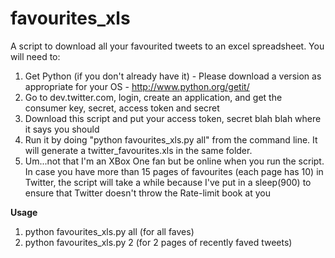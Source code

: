favourites_xls
==============

A script to download all your favourited tweets to an excel spreadsheet. You will need to:

1. Get Python (if you don't already have it) - Please download a version as appropriate for your OS - http://www.python.org/getit/
2. Go to dev.twitter.com, login, create an application, and get the consumer key, secret, access token and secret
3. Download this script and put your access token, secret blah blah where it says you should
4. Run it by doing "python favourites_xls.py all" from the command line. It will generate a twitter_favourites.xls in the same folder. 
3. Um...not that I'm an XBox One fan but be online when you run the script. In case you have more than 15 pages of favourites (each page has 10) in Twitter, the script will take a while because I've put in a sleep(900) to ensure that Twitter doesn't throw the Rate-limit book at you

**Usage**
	
1. python favourites_xls.py all (for all faves)
2. python favourites_xls.py 2 (for 2 pages of recently faved tweets)
